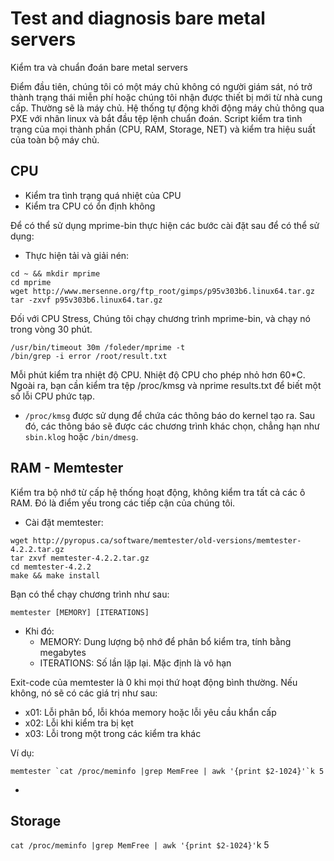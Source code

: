 # Test and diagnosis bare metal servers

Kiểm tra và chuẩn đoán bare metal servers

Điểm đầu tiên, chúng tôi có một máy chủ không có người giám sát, nó trở thành trạng thái miễn phí hoặc chúng tôi nhận được thiết bị mới từ nhà cung cấp. Thường sẽ là máy chủ. Hệ thống tự động khởi động máy chủ thông qua PXE với nhân linux và bắt đầu tệp lệnh chuẩn đoán. Script kiểm tra tình trạng của mọi thành phần (CPU, RAM, Storage, NET) và kiểm tra hiệu suất của toàn bộ máy chủ.

## CPU
* Kiểm tra tình trạng quá nhiệt của CPU
* Kiểm tra CPU có ổn định không

Để có thể sử dụng mprime-bin thực hiện các bước cài đặt sau để có thể sử dụng:

* Thực hiện tải và giải nén:
```
cd ~ && mkdir mprime
cd mprime
wget http://www.mersenne.org/ftp_root/gimps/p95v303b6.linux64.tar.gz
tar -zxvf p95v303b6.linux64.tar.gz 
```

Đối với CPU Stress, Chúng tôi chạy chương trình mprime-bin, và chạy nó trong vòng 30 phút.
```
/usr/bin/timeout 30m /foleder/mprime -t 
/bin/grep -i error /root/result.txt
```
Mỗi phút kiểm tra nhiệt độ CPU. Nhiệt độ CPU cho phép nhỏ hơn 60*C. Ngoài ra, bạn cần kiểm tra tệp /proc/kmsg và nprime results.txt để biết một số lỗi CPU phức tạp.

* `/proc/kmsg` được sử dụng để chứa các thông báo do kernel tạo ra. Sau đó, các thông báo sẽ được các chương trình khác chọn, chẳng hạn như `sbin.klog` hoặc `/bin/dmesg`.
## RAM - Memtester

Kiểm tra bộ nhớ từ cấp hệ thống hoạt động, không kiểm tra tất cả các ô RAM. Đó là điểm yếu trong các tiếp cận của chúng tôi. 
* Cài đặt memtester:
```
wget http://pyropus.ca/software/memtester/old-versions/memtester-4.2.2.tar.gz
tar zxvf memtester-4.2.2.tar.gz
cd memtester-4.2.2
make && make install
```

Bạn có thể chạy chương trình như sau:
```
memtester [MEMORY] [ITERATIONS]
```
* Khi đó:
    * MEMORY: Dung lượng bộ nhớ để phân bổ kiểm tra, tính bằng megabytes
    * ITERATIONS: Số lần lặp lại. Mặc định là vô hạn

Exit-code của memtester là 0 khi mọi thứ hoạt động bình thường. Nếu không, nó sẽ có các giá trị như sau:
* x01: Lỗi phân bổ, lỗi khóa memory hoặc lỗi yêu cầu khẩn cấp
* x02: Lỗi khi kiểm tra bị kẹt
* x03: Lỗi trong một trong các kiểm tra khác

Ví dụ:
```
memtester `cat /proc/meminfo |grep MemFree | awk '{print $2-1024}'`k 5
```
* 
## Storage

`cat /proc/meminfo |grep MemFree | awk '{print $2-1024}'`k 5
